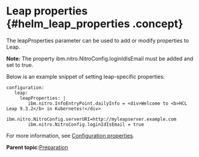 # Leap properties {#helm_leap_properties .concept}

The leapProperties parameter can be used to add or modify properties to Leap.

**Note:** The property ibm.nitro.NitroConfig.loginIdIsEmail must be added and set to true.

Below is an example snippet of setting leap-specific properties:

``` {#codeblock_hd4_vjt_gxb}
configuration:
   leap:
     leapProperties: | 
        ibm.nitro.InfoEntryPoint.dailyInfo = <div>Welcome to <b>HCL Leap 9.3.2</b> in Kubernetes!</div> 
        ibm.nitro.NitroConfig.serverURI=http://myleapserver.example.com
        ibm.nitro.NitroConfig.loginIdIsEmail = true
```

For more information, see [Configuration properties](co_configuration_properties.md).

**Parent topic:**[Preparation](helm_preparation.md)

